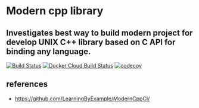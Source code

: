 # Modern cpp library

## Investigates best way to build modern project for develop UNIX C++ library based on C API for binding any language. 

[![Build Status](https://travis-ci.org/armatusmiles/cprogen-core.svg?branch=master)](https://travis-ci.org/armatusmiles/cprogen-core)
[![Docker Cloud Build Status](https://img.shields.io/docker/cloud/build/armatusmiles/cprogen-core.svg)](https://hub.docker.com/r/armatusmiles/cprogen-core)
[![codecov](https://codecov.io/gh/armatusmiles/cprogen-core/branch/master/graph/badge.svg)](https://codecov.io/gh/armatusmiles/cprogen-core)

## references
- https://github.com/LearningByExample/ModernCppCI/
